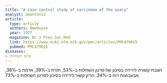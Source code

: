```yaml
---
title: "A case control study of carcinoma of the ovary"
analyst: amantonio
article:
  type: article
  authors: Newhouse
  year: 1977
  magazine: Br J Prev Soc Med
  link: https://www.ncbi.nlm.nih.gov/pmc/articles/PMC479015
  pubmed: PMC479015
diseases:
- סרטן השחלות
---
```


חצבת קשורה לירידה בסיכון של סרטן השחלות ב-53%, חזרת ב-39%, אדמת ב-38%, אבעבועות רוח ב-34%. הריון קשור לירידה בסיכון לסרטן השחלות ב-73%.
